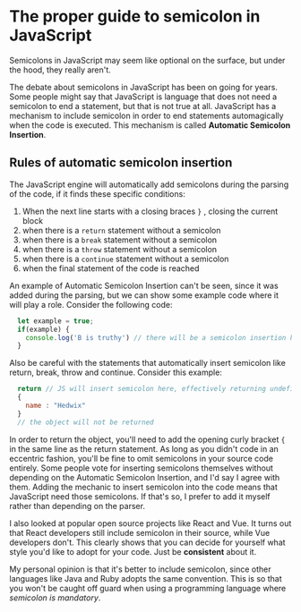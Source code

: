 # The proper guide to semicolon in JavaScript

Semicolons in JavaScript may seem like optional on the surface, but under the hood, they really aren't.

The debate about semicolons in JavaScript has been on going for years. Some people might say that JavaScript is language that does not need a semicolon to end a statement, but that is not true at all. JavaScript has a mechanism to include semicolon in order to end statements automagically when the code is executed. This mechanism is called **Automatic Semicolon Insertion**.

## Rules of automatic semicolon insertion

The JavaScript engine will automatically add semicolons during the parsing of the code, if it finds these specific conditions:

  1. When the next line starts with a closing braces `}` , closing the current block
  2. when there is a `return` statement without a semicolon
  3. when there is a `break` statement without a semicolon
  4. when there is a `throw` statement without a semicolon
  5. when there is a `continue` statement without a semicolon
  6. when the final statement of the code is reached

An example of Automatic Semicolon Insertion can't be seen, since it was added during the parsing, but we can show some example code where it will play a role. Consider the following code:

```js
  let example = true;
  if(example) {
    console.log('B is truthy') // there will be a semicolon insertion here
  }
```

Also be careful with the statements that automatically insert semicolon like return, break, throw and continue. Consider this example:

```js
  return // JS will insert semicolon here, effectively returning undefined
  {
    name : "Hedwix"
  }
  // the object will not be returned
```

In order to return the object, you'll need to add the opening curly bracket `{` in the same line as the return statement. As long as you didn't code in an eccentric fashion, you'll be fine to omit semicolons in your source code entirely. Some people vote for inserting semicolons themselves without depending on the Automatic Semicolon Insertion, and I'd say I agree with them. Adding the mechanic to insert semicolon into the code means that JavaScript need those semicolons. If that's so, I prefer to add it myself rather than depending on the parser.

I also looked at popular open source projects like React and Vue. It turns out that React developers still include semicolon in their source, while Vue developers don't. This clearly shows that you can decide for yourself what style you'd like to adopt for your code. Just be **consistent** about it.

My personal opinion is that it's better to include semicolon, since other languages like Java and Ruby adopts the same convention. This is so that you won't be caught off guard when using a programming language where _semicolon is mandatory_.
